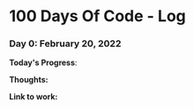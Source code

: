 # 100 Days Of Code - Log

### Day 0: February 20, 2022


**Today's Progress**:

**Thoughts:** 

**Link to work:**
